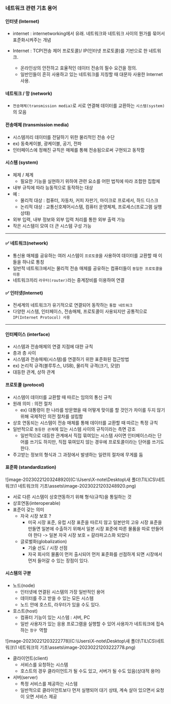 ### 네트워크 관련 기초 용어

#### 인터넷 (Internet)

- internet : internetworking에서 유래. 네트워크와 네트워크 사이의 뭔가를 묶어서 표준화시켜주는 개념

- Internet : TCP(전송 제어 프로토콜)/ IP(인터넷 프로토콜)를 기반으로 한 네트워크. 

  - 온라인상의 안전하고 효율적인 데이터 전송의 필수 요건을 정의.
  - 일반인들이 흔히 사용하고 있는 네트워크를 지칭할 때 대문자 사용한 Internet 사용.

  

#### 네트워크 / 망 (network)

- `전송매체(transmission media)`로 서로 연결해 데이터를 교환하는 `시스템(system)`의 모음



#### 전송매체 (transmission media)

- 시스템끼리 데이터를 전달하기 위한 물리적인 전송 수단
- ex) 동축케이블, 광케이블, 공기, 전파
- 인터페이스에 정해진 규칙은 매체를 통해 전송됨으로써 구현되고 동작함



#### 시스템 (system)

- 체제 / 체계
  - 필요한 기능을 실현하기 위하여 관련 요소를 어떤 법칙에 따라 조합한 집합체
- 내부 규칙에 따라 능동적으로 동작하는 대상
- 예 :
  - 물리적 대상 : 컴퓨터, 자동차, 커피 자판기, 마이크로 프로세서, 하드 디스크
  - 논리적 대상 : 교통신호제어시스템, 컴퓨터 운영체제, 프로세스(프로그램 실행 상태)
- 외부 입력, 내부 정보와 외부 입력 처리를 통한 외부 출력 가능
- 작은 시스템이 모여 더 큰 시스템 구성 가능



----

#### ✅ 네트워크(network)

- 통신용 매체를 공유하는 여러 시스템이 `프로토콜`을 사용하여 데이터를 교환할 때 이들을 하나로 통칭
- 일반적 네트워크에서는 물리적 전송 매체를 공유하는 컴퓨터들이 `동일한 프로토콜을 이용`
- 네트워크끼리 `라우터(router)`라는 중계장비를 이용하여 연결

#### ✅ 인터넷(Internet)

- 전세계의 네트워크가 유기적으로 연결되어 동작하는 `통합 네트워크`
- 다양한 시스템, 인터페이스, 전송매체, 프로토콜이 사용되지만 공통적으로 `IP(Internet Protocol) 사용`



---

#### 인터페이스 (interface)

- 시스템과 전송매체의 연결 지점에 대한 규칙
- 층과 층 사이
- 시스템과 전송매체(시스템)를 연결하기 위한 표준화된 접근방법
- ex) 논리적 규격(블루투스, USB), 물리적 규격(크기, 모양)
- 대등한 관계, 상하 관계



#### 프로토콜 (protocol)

- 시스템이 데이터를 교환할 때 따르는 임의의 통신 규칙
- 원래 의미 : 의전 절차
  - ex) 대통령이 한 나라를 방문했을 때 어떻게 맞이를 할 것인가 차이를 두지 않기 위해 국제적인 의전 절차를 설립함
- 상호 연동되는 시스템이 전송 매체를 통해 데이터를 교환할 때 따르는 특정 규칙
- 일반적으로 `동등한 관계`에 있는 시스템 사이의 규칙이라는 측면 강조
  - 일반적으로 대등한 관계에서 직접 묶여있는 시스템 사이면 인터페이스라는 단어를 쓰기도 하지만, 직접 묶여있지 않는 경우에 프로토콜이라는 단어를 쓰기도 한다.
- 주고받는 정보의 형식과 그 과정에서 발생하는 일련의 절차에 무게를 둠



#### 표준화 (standardization)

![image-20230221203248920](C:\Users\X-note\Desktop\새 폴더\TIL\CS\네트워크\1 네트워크의 기초\assets\image-20230221203248920.png)

- 서로 다른 시스템이 상호연동하기 위해 형식(규칙)을 통일하는 것
- 상호연동(interoperable)
- 표준이 갖는 의미
  - 자국 시장 보호 ?
    - 미국 시장 표준, 유럽 시장 표준을 따르지 않고 일본만의 고유 시장 표준을 만들면 일본에 수출하기 위해서 일본 시장 표준에 따른 물품을 따로 만들어야 한다 -> 일본 자국 시장 보호 = 갈라파고스화 되었다
  - 글로벌화(globalization)
    - 기술 선도 / 시장 선점
    - 자국 회사의 물품이 먼저 출시되어 먼저 표준화를 선점하게 되면 시장에서 먼저 들어갈 수 있는 장점이 있다.



#### 시스템의 구분

- 노드(node)
  - 인터넷에 연결된 시스템의 가장 일반적인 용어
  - 데이터를 주고 받을 수 있는 모든 시스템
  - 노드 안에 호스트, 라우터가 있을 수도 있다.
- 호스트(host)
  - 컴퓨터 기능이 있는 시스템 : 서버, PC
  - 일반 사용자가 있는 응용 프로그램을 실행할 수 있어 사용자가 네트워크에 접속하는 `창구 `역할



![image-20230221203222778](C:\Users\X-note\Desktop\새 폴더\TIL\CS\네트워크\1 네트워크의 기초\assets\image-20230221203222778.png)

- 클라이언트(client)
  - 서비스를 요청하는 시스템
  - 호스트의 경우 클라이언트가 될 수도 있고, 서버가 될 수도 있음(상대적 용어)
- 서버(server)
  - 특정 서비스를 제공하는 시스템
  - 일반적으로 클라이언트보다 먼저 실행되어 대기 상태, 계속 살아 있으면서 요청이 오면 서비스 제공